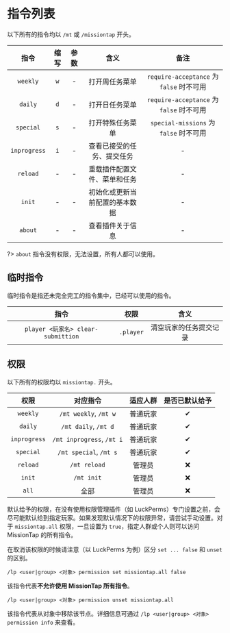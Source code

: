 # 指令列表

以下所有的指令均以 `/mt` 或 `/missiontap` 开头。

|指令|缩写|参数|含义|备注|
|:-:|:-:|:-:|:-:|:-:|
|`weekly`|`w`|-|打开周任务菜单|`require-acceptance` 为 `false` 时不可用|
|`daily`|`d`|-|打开日任务菜单|`require-acceptance` 为 `false` 时不可用|
|`special`|`s`|-|打开特殊任务菜单|`special-missions` 为 `false` 时不可用|
|`inprogress`|`i`|-|查看已接受的任务、提交任务|-|
|`reload`|-|-|重载插件配置文件、菜单和任务|-|
|`init`|-|-|初始化或更新当前配置的基本数据|-|
|`about`|-|-|查看插件关于信息|-|

?> `about` 指令没有权限，无法设置，所有人都可以使用。

## 临时指令

临时指令是指还未完全完工的指令集中，已经可以使用的指令。

|指令|权限|含义|
|:-:|:-:|:-:|
|`player <玩家名> clear-submittion`|`.player`|清空玩家的任务提交记录|

## 权限

以下所有的权限均以 `missiontap.` 开头。

|权限|对应指令|适应人群|是否已默认给予|
|:-:|:-:|:-:|:-:|
|`weekly`|`/mt weekly`, `/mt w`|普通玩家|✔|
|`daily`|`/mt daily`, `/mt d`|普通玩家|✔|
|`inprogress`|`/mt inprogress`, `/mt i`|普通玩家|✔|
|`special`|`/mt special`, `/mt s`|普通玩家|✔|
|`reload`|`/mt reload`|管理员|❌|
|`init`|`/mt init`|管理员|❌|
|`all`|全部|管理员|❌|

默认给予的权限，在没有使用权限管理插件（如 LuckPerms）专门设置之前，会尽可能默认给到指定玩家。如果发现默认情况下的权限异常，请尝试手动设置。对于 `missiontap.all` 权限，一旦设置为 `true`，指定人群或个人则可以访问 MissionTap 的所有指令。

在取消该权限的时候请注意（以 LuckPerms 为例）区分 `set ... false` 和 `unset` 的区别。

```minecraft
/lp <user|group> <对象> permission set missiontap.all false
```

该指令代表**不允许使用 MissionTap 所有指令**。

```minecraft
/lp <user|group> <对象> permission unset missiontap.all
```

该指令代表从对象中移除该节点。详细信息可通过 `/lp <user|group> <对象> permission info` 来查看。